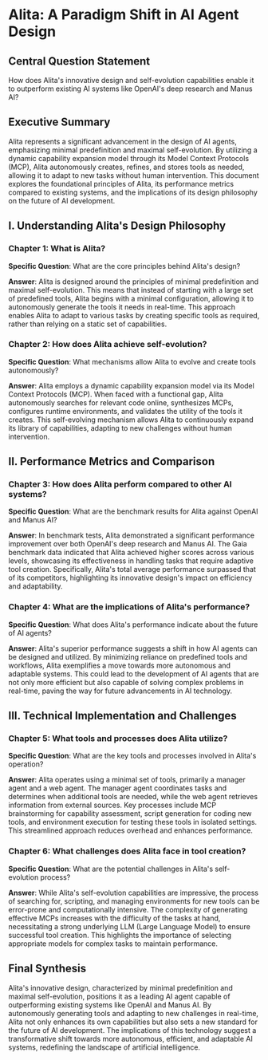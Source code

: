 # Alita: A Paradigm Shift in AI Agent Design

## Central Question Statement

How does Alita's innovative design and self-evolution capabilities enable it to outperform existing AI systems like OpenAI's deep research and Manus AI?

## Executive Summary

Alita represents a significant advancement in the design of AI agents, emphasizing minimal predefinition and maximal self-evolution. By utilizing a dynamic capability expansion model through its Model Context Protocols (MCP), Alita autonomously creates, refines, and stores tools as needed, allowing it to adapt to new tasks without human intervention. This document explores the foundational principles of Alita, its performance metrics compared to existing systems, and the implications of its design philosophy on the future of AI development.

## I. Understanding Alita's Design Philosophy

### Chapter 1: What is Alita?

**Specific Question**: What are the core principles behind Alita's design?

**Answer**: Alita is designed around the principles of minimal predefinition and maximal self-evolution. This means that instead of starting with a large set of predefined tools, Alita begins with a minimal configuration, allowing it to autonomously generate the tools it needs in real-time. This approach enables Alita to adapt to various tasks by creating specific tools as required, rather than relying on a static set of capabilities.

### Chapter 2: How does Alita achieve self-evolution?

**Specific Question**: What mechanisms allow Alita to evolve and create tools autonomously?

**Answer**: Alita employs a dynamic capability expansion model via its Model Context Protocols (MCP). When faced with a functional gap, Alita autonomously searches for relevant code online, synthesizes MCPs, configures runtime environments, and validates the utility of the tools it creates. This self-evolving mechanism allows Alita to continuously expand its library of capabilities, adapting to new challenges without human intervention.

## II. Performance Metrics and Comparison

### Chapter 3: How does Alita perform compared to other AI systems?

**Specific Question**: What are the benchmark results for Alita against OpenAI and Manus AI?

**Answer**: In benchmark tests, Alita demonstrated a significant performance improvement over both OpenAI's deep research and Manus AI. The Gaia benchmark data indicated that Alita achieved higher scores across various levels, showcasing its effectiveness in handling tasks that require adaptive tool creation. Specifically, Alita's total average performance surpassed that of its competitors, highlighting its innovative design's impact on efficiency and adaptability.

### Chapter 4: What are the implications of Alita's performance?

**Specific Question**: What does Alita's performance indicate about the future of AI agents?

**Answer**: Alita's superior performance suggests a shift in how AI agents can be designed and utilized. By minimizing reliance on predefined tools and workflows, Alita exemplifies a move towards more autonomous and adaptable systems. This could lead to the development of AI agents that are not only more efficient but also capable of solving complex problems in real-time, paving the way for future advancements in AI technology.

## III. Technical Implementation and Challenges

### Chapter 5: What tools and processes does Alita utilize?

**Specific Question**: What are the key tools and processes involved in Alita's operation?

**Answer**: Alita operates using a minimal set of tools, primarily a manager agent and a web agent. The manager agent coordinates tasks and determines when additional tools are needed, while the web agent retrieves information from external sources. Key processes include MCP brainstorming for capability assessment, script generation for coding new tools, and environment execution for testing these tools in isolated settings. This streamlined approach reduces overhead and enhances performance.

### Chapter 6: What challenges does Alita face in tool creation?

**Specific Question**: What are the potential challenges in Alita's self-evolution process?

**Answer**: While Alita's self-evolution capabilities are impressive, the process of searching for, scripting, and managing environments for new tools can be error-prone and computationally intensive. The complexity of generating effective MCPs increases with the difficulty of the tasks at hand, necessitating a strong underlying LLM (Large Language Model) to ensure successful tool creation. This highlights the importance of selecting appropriate models for complex tasks to maintain performance.

## Final Synthesis

Alita's innovative design, characterized by minimal predefinition and maximal self-evolution, positions it as a leading AI agent capable of outperforming existing systems like OpenAI and Manus AI. By autonomously generating tools and adapting to new challenges in real-time, Alita not only enhances its own capabilities but also sets a new standard for the future of AI development. The implications of this technology suggest a transformative shift towards more autonomous, efficient, and adaptable AI systems, redefining the landscape of artificial intelligence.
